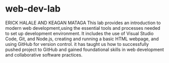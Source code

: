 # web-dev-lab
ERICK HALALE AND KEAGAN MATAGA
This lab provides an introduction to modern web development,using the essential tools and processes needed to set up development environment. It includes the use of Visual Studio Code, Git, and Node.js, creating and running a basic HTML webpage, and using GitHub for version control.  it has taught us how to successfully pushed project to GitHub and gained foundational skills in web development and collaborative software practices.
